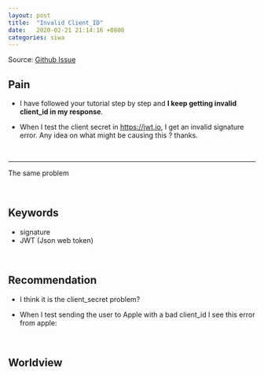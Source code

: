```yaml
---
layout: post
title:  "Invalid Client_ID"
date:   2020-02-21 21:14:16 +0800
categories: siwa
---
```



Source: [Github Issue](https://github.com/aaronpk/sign-in-with-apple-example/issues/4)

## Pain

-  I have followed your tutorial step by step and **I keep getting invalid client_id in my response**.

- When I test the client secret in https://jwt.io, I get an invalid signature error. Any idea on what might be causing this ? thanks.

&nbsp;

----

The same problem



&nbsp;  

## Keywords

- signature
- JWT (Json web token)

&nbsp;  

## Recommendation

- I think it is the client_secret problem?

- When I test sending the user to Apple with a bad client_id I see this error from apple:

&nbsp;

## Worldview

&nbsp;